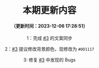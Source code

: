 <div align="center">
  
  # 本期更新内容
  #### （更新时间：2023-12-06 17:28:51）

1：完成 [#3](https://github.com/lingyunawa/pcl-doc/issues/3) 的文案同步

2：[#3](https://github.com/lingyunawa/pcl-doc/issues/3) 提议修改背景颜色，现修改为 `#0D1117`

3: 修复 [#3](https://github.com/lingyunawa/pcl-doc/issues/3) 中发现的 Bugs

</div>
